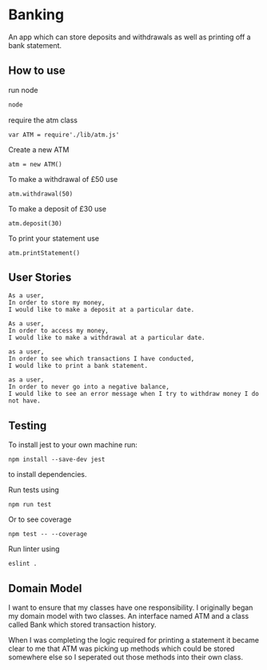 # Banking

An app which can store deposits and withdrawals as well as printing off a bank statement.

## How to use
run node
```bash
node
```
require the atm class
```
var ATM = require'./lib/atm.js'
```
Create a new ATM
```
atm = new ATM()
```
To make a withdrawal of £50 use
```
atm.withdrawal(50)
```
To make a deposit of £30 use
```
atm.deposit(30)
```
To print your statement use
```
atm.printStatement()
```

## User Stories

```
As a user,
In order to store my money,
I would like to make a deposit at a particular date.
```

```
As a user,
In order to access my money,
I would like to make a withdrawal at a particular date.
```

```
as a user,
In order to see which transactions I have conducted,
I would like to print a bank statement.
```

```
as a user,
In order to never go into a negative balance,
I would like to see an error message when I try to withdraw money I do not have.
```

## Testing
To install jest to your own machine run:
```
npm install --save-dev jest
```
to install dependencies.

Run tests using

```
npm run test

```
Or to see coverage
```
npm test -- --coverage
```

Run linter using
```
eslint .  
```

## Domain Model
I want to ensure that my classes have one responsibility. I originally began my domain model with two classes. An interface named ATM and a class called Bank which stored transaction history.


When I was completing the logic required for printing a statement it became clear to me that ATM was picking up methods which could be stored somewhere else so I seperated out those methods into their own class.